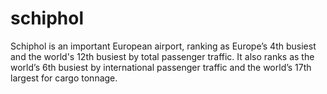 schiphol
========

Schiphol is an important European airport, ranking as Europe’s 4th busiest and the world's 12th busiest by total passenger traffic. It also ranks as the world’s 6th busiest by international passenger traffic and the world’s 17th largest for cargo tonnage.